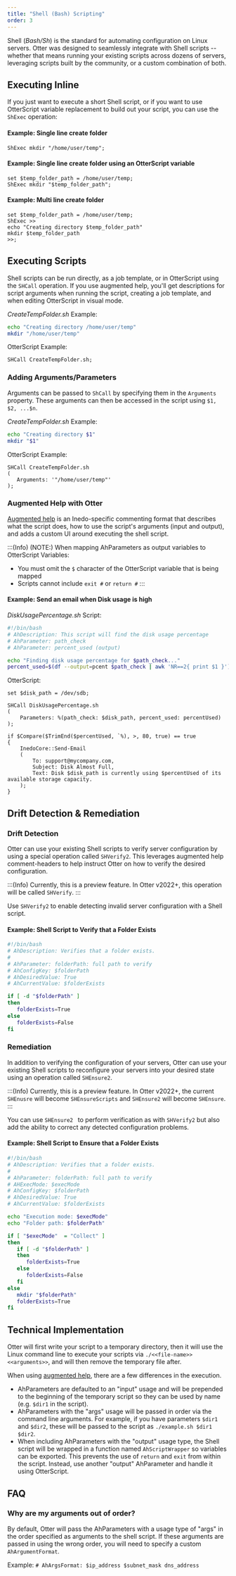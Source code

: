 ```yaml
---
title: "Shell (Bash) Scripting"
order: 3
---
```


Shell (_Bash/Sh_) is the standard for automating configuration on Linux servers. Otter was designed to seamlessly integrate with Shell scripts -- whether that means running your existing scripts across dozens of servers, leveraging scripts built by the community, or a custom combination of both.

## Executing Inline
If you just want to execute a short Shell script, or if you want to use OtterScript variable replacement to build out your script, you can use the `ShExec` operation:

#### Example: Single line create folder
```OtterScript
ShExec mkdir "/home/user/temp";
```

#### Example: Single line create folder using an OtterScript variable
```OtterScript
set $temp_folder_path = /home/user/temp;
ShExec mkdir "$temp_folder_path";
```

#### Example: Multi line create folder
```OtterScript
set $temp_folder_path = /home/user/temp;
ShExec >>
echo "Creating directory $temp_folder_path"
mkdir $temp_folder_path
>>;
```

## Executing Scripts
Shell scripts can be run directly, as a job template, or in OtterScript using the `SHCall` operation. If you use augmented help, you'll get descriptions for script arguments when running the script, creating a job template, and when editing OtterScript in visual mode.

_CreateTempFolder.sh_ Example:
```bash
echo "Creating directory /home/user/temp"
mkdir "/home/user/temp"
```

OtterScript Example:
```otterscript
SHCall CreateTempFolder.sh;
```

### Adding Arguments/Parameters
Arguments can be passed to `ShCall` by specifying them in the `Arguments` property.  These arguments can then be accessed in the script using `$1, $2, ...$n`.

_CreateTempFolder.sh_ Example:
```bash
echo "Creating directory $1"
mkdir "$1"
```

OtterScript Example:
```otterscript
SHCall CreateTempFolder.sh
(
   Arguments: '"/home/user/temp"'
);
```

### Augmented Help with Otter
[Augmented help](/docs/otter/scripting-in-otter/otter-scripting-augmented-help) is an Inedo-specific commenting format that describes what the script does, how to use the script's arguments (input and output), and adds a custom UI around executing the shell script. 

:::(Info) (NOTE:)
When mapping AhParameters as output variables to OtterScript Variables:
- You must omit the `$` character of the OtterScript variable that is being mapped
- Scripts cannot include `exit #` or `return #`
:::

#### Example: Send an email when Disk usage is high
_DiskUsagePercentage.sh_ Script:
```bash
#!/bin/bash
# AhDescription: This script will find the disk usage percentage
# AhParameter: path_check
# AhParameter: percent_used (output)

echo "Finding disk usage percentage for $path_check..."
percent_used=$(df --output=pcent $path_check | awk 'NR==2{ print $1 }')
```

OtterScript:
```otterscript
set $disk_path = /dev/sdb;

SHCall DiskUsagePercentage.sh
(
    Parameters: %(path_check: $disk_path, percent_used: percentUsed)
);

if $Compare($TrimEnd($percentUsed, `%), >, 80, true) == true
{
    InedoCore::Send-Email
    (
        To: support@mycompany.com,
        Subject: Disk Almost Full,
        Text: Disk $disk_path is currently using $percentUsed of its available storage capacity.
    );
}
```

## Drift Detection & Remediation

### Drift Detection
Otter can use your existing Shell scripts to verify server configuration by using a special operation called `SHVerify2`. This leverages augmented help comment-headers to help instruct Otter on how to verify the desired configuration.

:::(Info)
Currently, this is a preview feature.  In Otter v2022+, this operation will be called `SHVerify`.
:::

Use `SHVerify2` to enable detecting invalid server configuration with a Shell script.

#### Example: Shell Script to Verify that a Folder Exists

```bash
#!/bin/bash
# AhDescription: Verifies that a folder exists.
# 
# AhParameter: folderPath: full path to verify
# AhConfigKey: $folderPath
# AhDesiredValue: True
# AhCurrentValue: $folderExists

if [ -d "$folderPath" ]
then
   folderExists=True
else
   folderExists=False
fi
```

### Remediation
In addition to verifying the configuration of your servers, Otter can use your existing Shell scripts to reconfigure your servers into your desired state using an operation called `SHEnsure2`.

:::(Info)
Currently, this is a preview feature.  In Otter v2022+, the current `SHEnusre` will become `SHEnsureScripts` and `SHEnsure2` will become `SHEnsure`.
:::

You can use `SHEnsure2 ` to perform verification as with `SHVerify2` but also add the ability to correct any detected configuration problems.

#### Example: Shell Script to Ensure that a Folder Exists

```bash
#!/bin/bash
# AhDescription: Verifies that a folder exists.
# 
# AhParameter: folderPath: full path to verify
# AHExecMode: $execMode
# AhConfigKey: $folderPath
# AhDesiredValue: True
# AhCurrentValue: $folderExists

echo "Execution mode: $execMode"
echo "Folder path: $folderPath"

if [ "$execMode"  = "Collect" ]
then
   if [ -d "$folderPath" ]
   then
      folderExists=True
   else
      folderExists=False
   fi
else
   mkdir "$folderPath"
   folderExists=True
fi
```

## Technical Implementation
Otter will first write your script to a temporary directory, then it will use the Linux command line to execute your scripts via `./<<file-name>> <<arguments>>`, and will then remove the temporary file after. 

When using [augmented help](/docs/otter/scripting-in-otter/otter-scripting-augmented-help), there are a few differences in the execution.  
- AhParameters are defaulted to an "input" usage and will be prepended to the beginning of the temporary script so they can be used by name (e.g. `$dir1` in the script).
- AhParameters with the "args" usage will be passed in order via the command line arguments.  For example, if you have parameters `$dir1` and `$dir2`, these will be passed to the script as `./example.sh $dir1 $dir2`.  
- When including AhParameters with the "output" usage type, the Shell script will be wrapped in a function named `AhScriptWrapper` so variables can be exported.  This prevents the use of `return` and `exit` from within the script.  Instead, use another "output" AhParameter and handle it using OtterScript.

## FAQ

### Why are my arguments out of order?
By default, Otter will pass the AhParameters with a usage type of "args" in the order specified as arguments to the shell script.  If these arguments are passed in using the wrong order, you will need to specify a custom `AhArgumentFormat`.  

Example: `# AhArgsFormat: $ip_address $subnet_mask dns_address`
